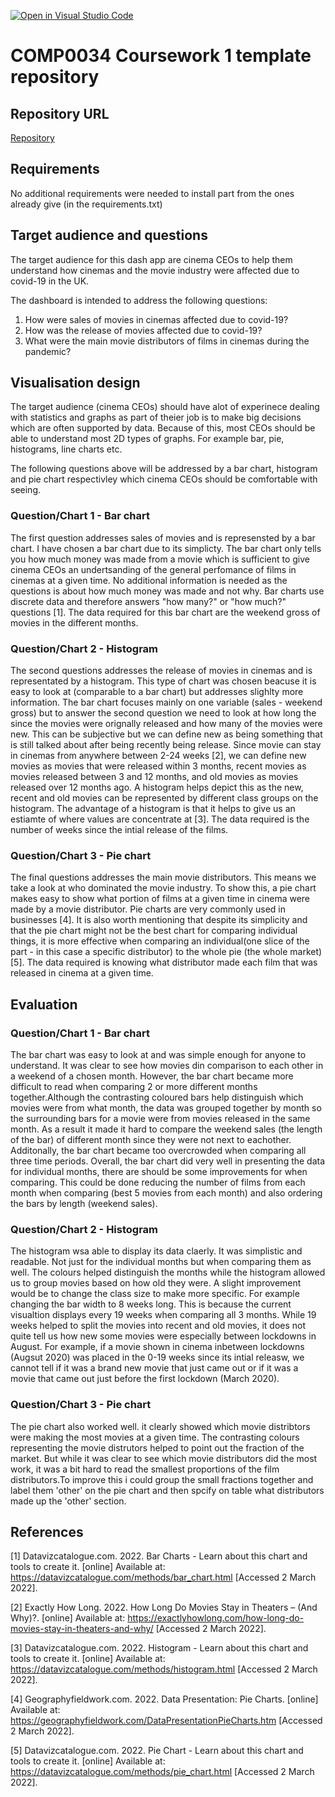 [![Open in Visual Studio Code](https://classroom.github.com/assets/open-in-vscode-f059dc9a6f8d3a56e377f745f24479a46679e63a5d9fe6f495e02850cd0d8118.svg)](https://classroom.github.com/online_ide?assignment_repo_id=6713246&assignment_repo_type=AssignmentRepo)
# COMP0034 Coursework 1 template repository

## Repository URL

[Repository](https://github.com/ucl-comp0035/comp0034-cw1-i-Yaseen048.git)

## Requirements
No additional requirements were needed to install part from the ones already give (in the requirements.txt)

## Target audience and questions

The target audience for this dash app are cinema CEOs to help them understand how cinemas and the movie industry were affected due to covid-19 in the UK.

The dashboard is intended to address the following questions:
1) How were sales of movies in cinemas affected due to covid-19?
2) How was the release of movies affected due to covid-19?
3) What were the main movie distributors of films in cinemas during the pandemic?


## Visualisation design

The target audience (cinema CEOs) should have alot of experinece dealing with statistics and graphs as part of theier job is to make big decisions which are often supported by data. Because of this, most CEOs should be able to understand most 2D types of graphs. For example bar, pie, histograms, line charts etc.

The following questions above will be addressed by a bar chart, histogram and pie chart respectivley which cinema CEOs should be comfortable with seeing.

### Question/Chart 1 - Bar chart
The first question addresses sales of movies and is represensted by a bar chart. I have chosen a bar chart due to its simplicty. The bar chart only tells you how much money was made from a movie which is sufficient to give cinema CEOs an undertsanding of the general perfomance of films in cinemas at a given time. No additional information is needed as the questions is about how much money was made and not why. Bar charts use discrete data and therefore answers "how many?" or "how much?" questions [1]. The data required for this bar chart are the weekend gross of movies in the different months.

### Question/Chart 2 - Histogram
The second questions addresses the release of movies in cinemas and is representated by a histogram. This type of chart was chosen beacuse it is easy to look at (comparable to a bar chart) but addresses slighlty more information. The bar chart focuses mainly on one variable (sales - weekend gross) but to answer the second question we need to look at how long the since the movies were orignally released and how many of the movies were new. This can be subjective but we can define new as being something that is still talked about after being recently being release. Since movie can stay in cinemas from anywhere between 2-24 weeks [2], we can define new movies as movies that were released within 3 months, recent movies as movies released between 3 and 12 months, and old movies as movies released over 12 months ago. A histogram helps depict this as the new, recent and old movies can be represented by different class groups on the histogram. The advantage of a histogram is that it helps to give us an estiamte of where values are concentrate at [3]. The data required is the number of weeks since the intial release of the films.

### Question/Chart 3 - Pie chart
The final questions addresses the main movie distributors. This means we take a look at who dominated the movie industry. To show this, a pie chart makes easy to show what portion of films at a given time in cinema were made by a movie distributor. Pie charts are very commonly used in businesses [4]. It is also worth mentioning that despite its simplicity and that the pie chart might not be the best chart for comparing individual things, it is more effective when comparing an individual(one slice of the part - in this case a specific distributor) to the whole pie (the whole market)[5]. The data required is knowing what distributor made each film that was released in cinema at a given time.



## Evaluation

### Question/Chart 1 - Bar chart
The bar chart was easy to look at and was simple enough for anyone to understand. It was clear to see how movies din comparison to each other in a weekend of a chosen month. However, the bar chart became more difficult to read when comparing 2 or more different months together.Although the contrasting coloured bars help distinguish which movies were from what month, the data was grouped together by month so the surrounding bars for a movie were from movies released in the same month. As a result it made it hard to compare the weekend sales (the length of the bar) of different month since they were not next to eachother. Additonally, the bar chart became too overcrowded when comparing all three time periods. Overall, the bar chart did very well in presenting the data for individual months, there are should be some improvements for when comparing. This could be done reducing the number of films from each month when comparing (best 5 movies from each month) and also ordering the bars by length (weekend sales).

### Question/Chart 2 - Histogram
The histogram wsa able to display its data claerly. It was simplistic and readable. Not just for the individual months but when comparing them as well. The colours helped distinguish the months while the histogram allowed us to group movies based on how old they were. A slight improvement would be to change the class size to make more specific. For example changing the bar width to 8 weeks long. This is because the current visualtion displays every 19 weeks when comparing all 3 months. While 19 weeks helped to split the movies into recent and old movies, it does not quite tell us how new some movies were especially between lockdowns in August. For example, if a movie shown in cinema inbetween lockdowns (Augsut 2020) was placed in the 0-19 weeks since its intial releasw, we cannot tell if it was a brand new movie that just came out or if it was a movie that came out just before the first lockdown (March 2020).

### Question/Chart 3 - Pie chart
The pie chart also worked well. it clearly showed which movie distribtors were making the most movies at a given time. The contrasting colours representing the movie distrutors helped to point out the fraction of the market. But while it was clear to see which movie distributors did the most work, it was a bit hard to read the smallest proportions of the film distributors.To improve this i could group the small fractions together and label them 'other' on the pie chart and then spcify on  table what distributors made up the 'other' section.

## References

[1] Datavizcatalogue.com. 2022. Bar Charts - Learn about this chart and tools to create it. [online] Available at: <https://datavizcatalogue.com/methods/bar_chart.html> [Accessed 2 March 2022].

[2] Exactly How Long. 2022. How Long Do Movies Stay in Theaters – (And Why)?. [online] Available at: <https://exactlyhowlong.com/how-long-do-movies-stay-in-theaters-and-why/> [Accessed 2 March 2022].

[3] Datavizcatalogue.com. 2022. Histogram - Learn about this chart and tools to create it. [online] Available at: <https://datavizcatalogue.com/methods/histogram.html> [Accessed 2 March 2022].

[4] Geographyfieldwork.com. 2022. Data Presentation: Pie Charts. [online] Available at: <https://geographyfieldwork.com/DataPresentationPieCharts.htm> [Accessed 2 March 2022].

[5] Datavizcatalogue.com. 2022. Pie Chart - Learn about this chart and tools to create it. [online] Available at: <https://datavizcatalogue.com/methods/pie_chart.html> [Accessed 2 March 2022].